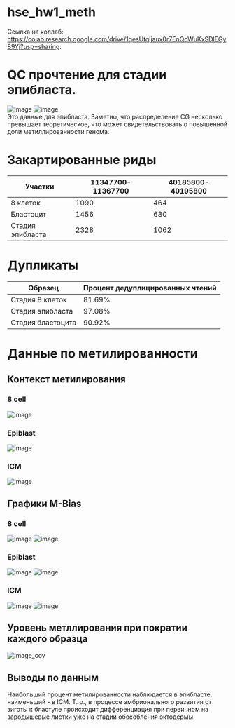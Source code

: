 # hse_hw1_meth
Сcылка на коллаб: https://colab.research.google.com/drive/1qesUtqljaux0r7EnQoWuKxSDlEGy89Yj?usp=sharing.
# QC прочтение для стадии эпибласта.
![image](https://user-images.githubusercontent.com/93263163/154816260-88f9a90f-e28e-4719-81de-7bf5a32fc40c.png)
![image](https://user-images.githubusercontent.com/93263163/154816382-4868ad05-5c26-473b-b4ed-6c6b9bdaccb8.png)  
Это данные для эпибласта. Заметно, что распределение CG несколько превышает теоретическое, что может свидетельствовать о повышенной доли метиллированности генома.
# Закартированные риды
| Участки | 11347700-11367700 | 40185800-40195800 |
|-----|-----|-------|
|8 клеток|1090|464|
|Бластоцит|1456|630|
|Стадия эпибласта|2328|1062|
# Дупликаты
|Образец|Процент дедуплицированных чтений|
|---------|--------|
|Стадия 8 клеток|81.69%|
|Стадия эпибласта|97.08%|
|Стадия бластоцита|90.92%|


# Данные по метилированности
## Контекст метилирования
### 8 cell
![image](https://user-images.githubusercontent.com/93263163/154816567-2f8f87a9-6638-480d-8ad3-9a5cb881a454.png)
### Epiblast
![image](https://user-images.githubusercontent.com/93263163/155023494-345983f3-63af-4fb3-8efc-43a59dc7ef45.png)
### ICM
![image](https://user-images.githubusercontent.com/93263163/155023542-e232f783-cbd0-43af-a2a9-3bb7d073a9aa.png)
## Графики M-Bias
### 8 cell
![image](https://user-images.githubusercontent.com/93263163/154816596-a831feea-1188-45de-b2b8-174d7d71dd1b.png)
![image](https://user-images.githubusercontent.com/93263163/154816639-b7a285c8-ead4-4efa-be81-68f331d24193.png)
### Epiblast
![image](https://user-images.githubusercontent.com/93263163/155023641-8f609ac6-b3b6-469d-a985-61161804476c.png)
![image](https://user-images.githubusercontent.com/93263163/155023683-e28a07a5-0e31-4588-a652-751625f3576c.png)
### ICM
![image](https://user-images.githubusercontent.com/93263163/155023724-7cc92002-4f8d-4b80-a599-4bacaef8c4e4.png)
![image](https://user-images.githubusercontent.com/93263163/155023745-151298a8-898c-4c70-b09d-e9da3fc68538.png)
## Уровень метллирования при пократии каждого образца
![image_cov](https://user-images.githubusercontent.com/93263163/154728248-134115ba-f773-4a8d-9181-9d36db465a7d.png)
## Выводы по данным
Наибольший процент метилированности наблюдается в эпибласте, наименьший - в ICM. Т. о., в процессе эмбрионального развития от зиготы к бластуле происходит дифференциация при первичном на зародышевые листки уже на стадии обособления эктодермы.
